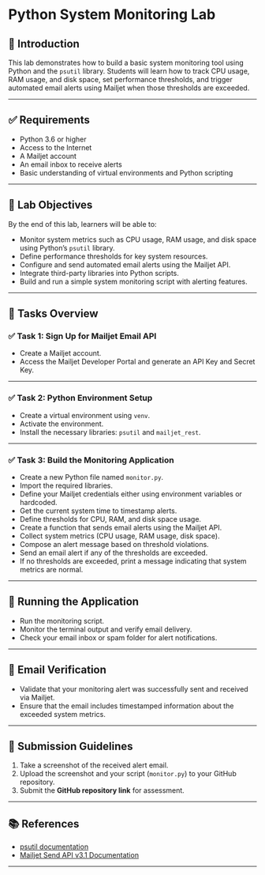 # Python System Monitoring Lab

## 📌 Introduction  
This lab demonstrates how to build a basic system monitoring tool using Python and the `psutil` library. Students will learn how to track CPU usage, RAM usage, and disk space, set performance thresholds, and trigger automated email alerts using Mailjet when those thresholds are exceeded.

---

## ✅ Requirements  
- Python 3.6 or higher  
- Access to the Internet  
- A Mailjet account  
- An email inbox to receive alerts  
- Basic understanding of virtual environments and Python scripting

---

## 🎯 Lab Objectives  
By the end of this lab, learners will be able to:

- Monitor system metrics such as CPU usage, RAM usage, and disk space using Python’s `psutil` library.
- Define performance thresholds for key system resources.
- Configure and send automated email alerts using the Mailjet API.
- Integrate third-party libraries into Python scripts.
- Build and run a simple system monitoring script with alerting features.

---

## 🧪 Tasks Overview  

### ✅ Task 1: Sign Up for Mailjet Email API  
- Create a Mailjet account.
- Access the Mailjet Developer Portal and generate an API Key and Secret Key.

---

### ✅ Task 2: Python Environment Setup  
- Create a virtual environment using `venv`.
- Activate the environment.
- Install the necessary libraries: `psutil` and `mailjet_rest`.

---

### ✅ Task 3: Build the Monitoring Application  
- Create a new Python file named `monitor.py`.
- Import the required libraries.
- Define your Mailjet credentials either using environment variables or hardcoded.
- Get the current system time to timestamp alerts.
- Define thresholds for CPU, RAM, and disk space usage.
- Create a function that sends email alerts using the Mailjet API.
- Collect system metrics (CPU usage, RAM usage, disk space).
- Compose an alert message based on threshold violations.
- Send an email alert if any of the thresholds are exceeded.
- If no thresholds are exceeded, print a message indicating that system metrics are normal.

---

## 🚀 Running the Application  
- Run the monitoring script.
- Monitor the terminal output and verify email delivery.
- Check your email inbox or spam folder for alert notifications.

---

## 📩 Email Verification  
- Validate that your monitoring alert was successfully sent and received via Mailjet.
- Ensure that the email includes timestamped information about the exceeded system metrics.

---

## 📝 Submission Guidelines  
1. Take a screenshot of the received alert email.
2. Upload the screenshot and your script (`monitor.py`) to your GitHub repository.
3. Submit the **GitHub repository link** for assessment.

---

## 📚 References  
- [psutil documentation](https://pypi.org/project/psutil/)  
- [Mailjet Send API v3.1 Documentation](https://dev.mailjet.com/email/guides/send-api-v31/)

---
